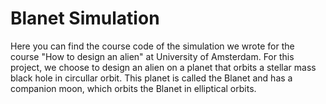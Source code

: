 # Blanet Simulation
Here you can find the course code of the simulation we wrote for the course "How to design an alien" at University of Amsterdam. For this project, we choose to design an alien on a planet that orbits a stellar mass black hole in circullar orbit. This planet is called the Blanet and has a companion moon, which orbits the Blanet in elliptical orbits. 
